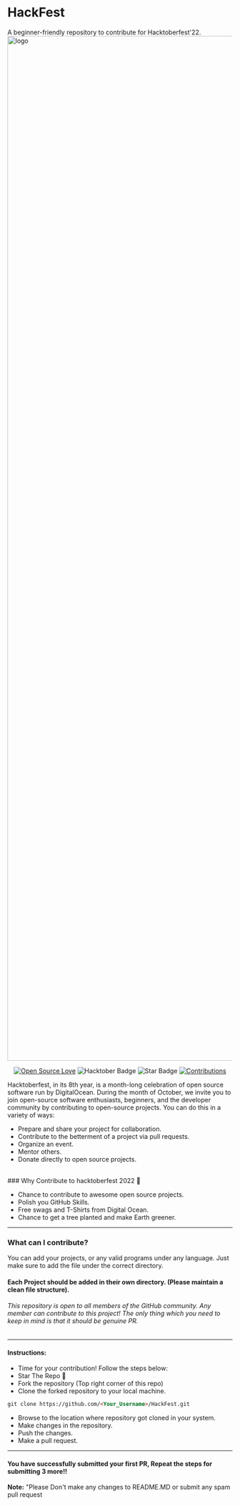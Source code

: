 # HackFest
A beginner-friendly repository to contribute for Hacktoberfest'22.
<img width="2295" alt="logo" src="https://raw.githubusercontent.com/Apoorv-cloud/2_Hacktoberfest-22/main/back.jpg">
<div align="center">

[![Open Source Love](https://firstcontributions.github.io/open-source-badges/badges/open-source-v1/open-source.svg)](https://github.com/VG-1/PlaylistAdda)
<img src="https://img.shields.io/badge/HacktoberFest-2022-blueviolet" alt="Hacktober Badge"/>
<img src="https://img.shields.io/static/v1?label=%E2%AD%90&message=If%20Useful&style=style=flat&color=BC4E99" alt="Star Badge"/>
<a href="https://github.com/VG-1" ><img src="https://img.shields.io/badge/Contributions-welcome-green.svg?style=flat&logo=github" alt="Contributions" /></a>

</div>

Hacktoberfest, in its 8th year, is a month-long celebration of open source software run by DigitalOcean. During the month of October, we invite you to join open-source software enthusiasts, beginners, and the developer community by contributing to open-source projects. You can do this in a variety of ways:

* Prepare and share your project for collaboration.
* Contribute to the betterment of a project via pull requests.
* Organize an event.
* Mentor others.
* Donate directly to open source projects.
<br>
### Why Contribute to hacktoberfest 2022 🙌

- Chance to contribute to awesome open source projects.
- Polish you GitHub Skills.
- Free swags and T-Shirts from Digital Ocean.
- Chance to get a tree planted and make Earth greener.
-----
### What can I contribute?
You can add your projects, or any valid programs under any language. Just make sure to add the file under the correct directory.
#### Each Project should be added in their own directory. (Please maintain a clean file structure).
###### This repository is open to all members of the GitHub community. Any member can contribute to this project! The only thing which you need to keep in mind is that it should be genuine PR.
-----
#### Instructions:
* Time for your contribution! Follow the steps below:
* Star The Repo :star2:
* Fork the repository (Top right corner of this repo)
* Clone the forked repository to your local machine.
```markdown
git clone https://github.com/<Your_Username>/HackFest.git
```
* Browse to the location where repository got cloned in your system.
* Make changes in the repository.
* Push the changes.
* Make a pull request.

-----

#### You have successfully submitted your first PR, Repeat the steps for submitting 3 more!!
 **Note:** "Please Don't make any changes to README.MD or submit any spam pull request
